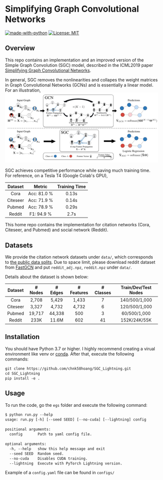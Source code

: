 # Simplifying Graph Convolutional Networks

[![made-with-python](https://img.shields.io/badge/Made%20with-Python-red.svg)](#python)
[![License: MIT](https://img.shields.io/badge/License-MIT-yellow.svg)](https://opensource.org/licenses/MIT) 

## Overview
This repo contains an implementation and an improved version of the Simple Graph Convolution
(SGC) model, described in the ICML2019 paper [Simplifying Graph Convolutional Networks](https://arxiv.org/abs/1902.07153).

In general, SGC removes the nonlinearities and collapes the weight matrices in Graph Convolutional Networks (GCNs) and is essentially a linear model. 
For an illustration, ![](./static/model.jpg "SGC")

SGC achieves competitive performance while saving much training time. For reference, on a Tesla T4 (Google Colab's GPU),

Dataset | Metric | Training Time 
:------:|:------:|:-----------:|
Cora    | Acc: 81.0 %     | 0.13s
Citeseer| Acc: 71.9 %     | 0.14s
Pubmed  | Acc: 78.9 %     | 0.29s
Reddit  | F1:  94.9 %     | 2.7s

This home repo contains the implementation for citation networks (Cora, Citeseer, and Pubmed) and social network (Reddit).

## Datasets
We provide the citation network datasets under `data/`, which corresponds to [the public data splits](https://github.com/tkipf/gcn/tree/master/gcn/data).
Due to space limit, please download reddit dataset from [FastGCN](https://github.com/matenure/FastGCN/issues/9) and put `reddit_adj.npz`, `reddit.npz` under `data/`.

Details about the dataset is shown below:

Dataset | # Nodes | # Edges | # Features | # Classes | Train/Dev/Test Nodes
:------:|:-------:|:-------:|:----------:|:---------:|:-------------------:
Cora    | 2,708   | 5,429   | 1,433      | 7         | 140/500/1,000
Citeseer| 3,327   | 4,732   | 4,732      | 6         | 120/500/1,000
Pubmed  | 19,717  | 44,338  | 500        | 3         | 60/500/1,000
Reddit  | 233K    | 11.6M   | 602        | 41        | 152K/24K/55K

## Installation
You should have Python 3.7 or higher. I highly recommend creating a virual environment like venv or [conda](https://docs.conda.io/en/latest/miniconda.html). After that, execute the following commands:

```
git clone https://github.com/chnk58hoang/SGC_Lightning.git
cd SGC_Lightning
pip install -e .
```

## Usage
To run the code, go the `egs` folder and execute the following command:

```
$ python run.py --help
usage: run.py [-h] [--seed SEED] [--no-cuda] [--lightning] config

positional arguments:
  config       Path to yaml config file.

optional arguments:
  -h, --help   show this help message and exit
  --seed SEED  Random seed.
  --no-cuda    Disables CUDA training.
  --lightning  Execute with PyTorch Lightning version.
```

Example of a `config.yaml` file can be found in `configs/`